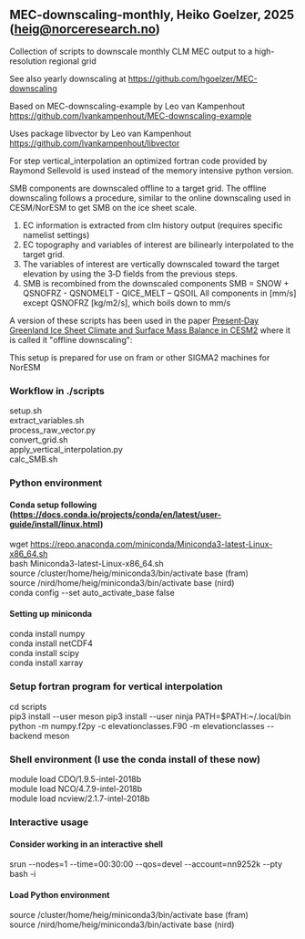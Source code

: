 ## MEC-downscaling-monthly, Heiko Goelzer, 2025 (heig@norceresearch.no)
Collection of scripts to downscale monthly CLM MEC output to a high-resolution regional grid

See also yearly downscaling at 
https://github.com/hgoelzer/MEC-downscaling

Based on MEC-downscaling-example by Leo van Kampenhout
https://github.com/lvankampenhout/MEC-downscaling-example

Uses package libvector by Leo van Kampenhout
https://github.com/lvankampenhout/libvector

For step vertical_interpolation an optimized fortran code provided by Raymond Sellevold is used instead of the memory intensive python version.

SMB components are downscaled offline to a target grid. The offline downscaling follows a procedure, similar to the online downscaling used in CESM/NorESM to get SMB on the ice sheet scale. 
1. EC information is extracted from clm history output (requires specific namelist settings)
2. EC topography and variables of interest are bilinearly interpolated to the target grid. 
3. The variables of interest are vertically downscaled toward the target elevation by using the 3‐D fields from the previous steps. 
4. SMB is recombined from the downscaled components
SMB = SNOW + QSNOFRZ - QSNOMELT - QICE_MELT – QSOIL
All components in [mm/s] except QSNOFRZ [kg/m2/s], which boils down to mm/s

A version of these scripts has been used in the paper [Present‐Day Greenland Ice Sheet Climate and Surface Mass Balance in CESM2](doi.org/10.1029/2019JF005318) where it is called it "offline downscaling": 

This setup is prepared for use on fram or other SIGMA2 machines for NorESM

### Workflow in ./scripts

setup.sh <br>
extract_variables.sh <br>
process_raw_vector.py <br>
convert_grid.sh <br>
apply_vertical_interpolation.py <br>
calc_SMB.sh <br>


### Python environment

#### Conda setup following (https://docs.conda.io/projects/conda/en/latest/user-guide/install/linux.html)

wget https://repo.anaconda.com/miniconda/Miniconda3-latest-Linux-x86_64.sh <br>
bash Miniconda3-latest-Linux-x86_64.sh <br>
source /cluster/home/heig/miniconda3/bin/activate base (fram) <br>
source /nird/home/heig/miniconda3/bin/activate base (nird) <br>
conda config --set auto_activate_base false <br>

#### Setting up miniconda
conda install numpy <br>
conda install netCDF4 <br>
conda install scipy <br>
conda install xarray <br>


### Setup fortran program for vertical interpolation 
cd scripts <br>
pip3 install --user meson
pip3 install --user ninja
PATH=$PATH:~/.local/bin
python -m numpy.f2py -c elevationclasses.F90 -m elevationclasses --backend meson

### Shell environment (I use the conda install of these now)

module load CDO/1.9.5-intel-2018b <br>
module load NCO/4.7.9-intel-2018b <br>
module load ncview/2.1.7-intel-2018b <br>


### Interactive usage
#### Consider working in an interactive shell
srun --nodes=1 --time=00:30:00 --qos=devel --account=nn9252k --pty bash -i

#### Load Python environment
source /cluster/home/heig/miniconda3/bin/activate base (fram) <br>
source /nird/home/heig/miniconda3/bin/activate base (nird) <br>


